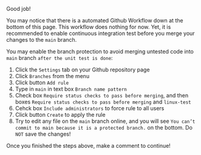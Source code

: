 Good job!

You may notice that there is a automated Github Workflow down at the bottom of
this page. This workflow does nothing for now. Yet, it is recommended to enable
continuous integration test before you merge your changes to the `main` branch.

You may enable the branch protection to avoid merging untested code into `main`
branch `after the unit test is done`:

1. Click the `Settings` tab on your Github repository page
2. Click `Branches` from the menu
3. Click button `Add rule`
4. Type in `main` in text box `Branch name pattern`
5. Check box `Require status checks to pass before merging`, and then boxes
   `Require status checks to pass before merging` and `linux-test`
6. Cehck box `Include administrators` to force rule to all users
7. Click button `Create` to apply the rule
8. Try to edit any file on the `main` branch online, and you will see
   `You can’t commit to main because it is a protected branch.` on the bottom.
   Do `NOT` save the changes!

Once you finished the steps above, make a comment to continue!
